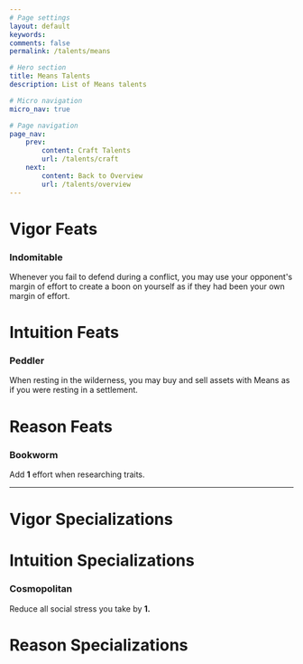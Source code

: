 ```yaml
---
# Page settings
layout: default
keywords:
comments: false
permalink: /talents/means

# Hero section
title: Means Talents
description: List of Means talents

# Micro navigation
micro_nav: true

# Page navigation
page_nav:
    prev:
        content: Craft Talents
        url: /talents/craft
    next:
        content: Back to Overview
        url: /talents/overview
---
```


# Vigor Feats

### Indomitable

Whenever you fail to defend during a conflict, you may use your opponent's margin of effort to create a boon on yourself as if they had been your own margin of effort.



# Intuition Feats

### Peddler

When resting in the wilderness, you may buy and sell assets with Means as if you were resting in a settlement.



# Reason Feats

### Bookworm

Add **1** effort when researching traits.


---


# Vigor Specializations



# Intuition Specializations

### Cosmopolitan

Reduce all social stress you take by **1.**



# Reason Specializations


